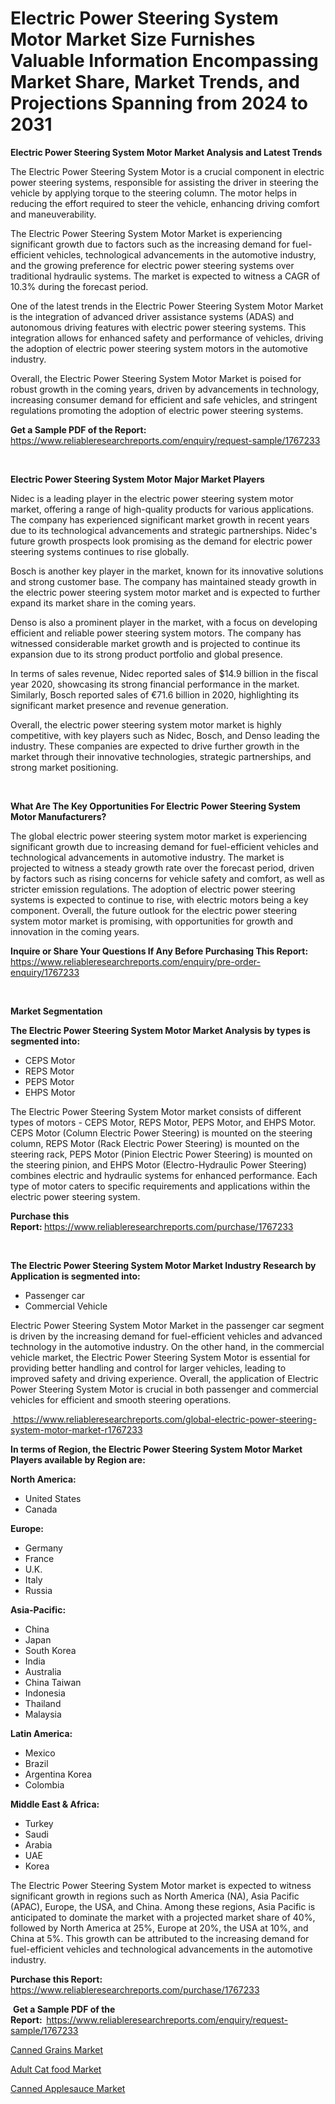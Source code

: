 <p><h1>Electric Power Steering System Motor Market Size Furnishes Valuable Information Encompassing Market Share, Market Trends, and Projections Spanning from 2024 to 2031</h1></p><p><strong>Electric Power Steering System Motor Market Analysis and Latest Trends</strong></p>
<p><p>The Electric Power Steering System Motor is a crucial component in electric power steering systems, responsible for assisting the driver in steering the vehicle by applying torque to the steering column. The motor helps in reducing the effort required to steer the vehicle, enhancing driving comfort and maneuverability.</p><p>The Electric Power Steering System Motor Market is experiencing significant growth due to factors such as the increasing demand for fuel-efficient vehicles, technological advancements in the automotive industry, and the growing preference for electric power steering systems over traditional hydraulic systems. The market is expected to witness a CAGR of 10.3% during the forecast period.</p><p>One of the latest trends in the Electric Power Steering System Motor Market is the integration of advanced driver assistance systems (ADAS) and autonomous driving features with electric power steering systems. This integration allows for enhanced safety and performance of vehicles, driving the adoption of electric power steering system motors in the automotive industry.</p><p>Overall, the Electric Power Steering System Motor Market is poised for robust growth in the coming years, driven by advancements in technology, increasing consumer demand for efficient and safe vehicles, and stringent regulations promoting the adoption of electric power steering systems.</p></p>
<p><strong>Get a Sample PDF of the Report:&nbsp;</strong> <a href="https://www.reliableresearchreports.com/enquiry/request-sample/1767233">https://www.reliableresearchreports.com/enquiry/request-sample/1767233</a></p>
<p>&nbsp;</p>
<p><strong>Electric Power Steering System Motor Major Market Players</strong></p>
<p><p>Nidec is a leading player in the electric power steering system motor market, offering a range of high-quality products for various applications. The company has experienced significant market growth in recent years due to its technological advancements and strategic partnerships. Nidec's future growth prospects look promising as the demand for electric power steering systems continues to rise globally. </p><p>Bosch is another key player in the market, known for its innovative solutions and strong customer base. The company has maintained steady growth in the electric power steering system motor market and is expected to further expand its market share in the coming years.</p><p>Denso is also a prominent player in the market, with a focus on developing efficient and reliable power steering system motors. The company has witnessed considerable market growth and is projected to continue its expansion due to its strong product portfolio and global presence.</p><p>In terms of sales revenue, Nidec reported sales of $14.9 billion in the fiscal year 2020, showcasing its strong financial performance in the market. Similarly, Bosch reported sales of €71.6 billion in 2020, highlighting its significant market presence and revenue generation.</p><p>Overall, the electric power steering system motor market is highly competitive, with key players such as Nidec, Bosch, and Denso leading the industry. These companies are expected to drive further growth in the market through their innovative technologies, strategic partnerships, and strong market positioning.</p></p>
<p>&nbsp;</p>
<p><strong>What Are The Key Opportunities For Electric Power Steering System Motor Manufacturers?</strong></p>
<p><p>The global electric power steering system motor market is experiencing significant growth due to increasing demand for fuel-efficient vehicles and technological advancements in automotive industry. The market is projected to witness a steady growth rate over the forecast period, driven by factors such as rising concerns for vehicle safety and comfort, as well as stricter emission regulations. The adoption of electric power steering systems is expected to continue to rise, with electric motors being a key component. Overall, the future outlook for the electric power steering system motor market is promising, with opportunities for growth and innovation in the coming years.</p></p>
<p><strong>Inquire or Share Your Questions If Any Before Purchasing This Report:</strong> <a href="https://www.reliableresearchreports.com/enquiry/pre-order-enquiry/1767233">https://www.reliableresearchreports.com/enquiry/pre-order-enquiry/1767233</a></p>
<p>&nbsp;</p>
<p><strong>Market Segmentation</strong></p>
<p><strong>The Electric Power Steering System Motor Market Analysis by types is segmented into:</strong></p>
<p><ul><li>CEPS Motor</li><li>REPS Motor</li><li>PEPS Motor</li><li>EHPS Motor</li></ul></p>
<p><p>The Electric Power Steering System Motor market consists of different types of motors - CEPS Motor, REPS Motor, PEPS Motor, and EHPS Motor. CEPS Motor (Column Electric Power Steering) is mounted on the steering column, REPS Motor (Rack Electric Power Steering) is mounted on the steering rack, PEPS Motor (Pinion Electric Power Steering) is mounted on the steering pinion, and EHPS Motor (Electro-Hydraulic Power Steering) combines electric and hydraulic systems for enhanced performance. Each type of motor caters to specific requirements and applications within the electric power steering system.</p></p>
<p><strong>Purchase this Report:&nbsp;</strong><a href="https://www.reliableresearchreports.com/purchase/1767233">https://www.reliableresearchreports.com/purchase/1767233</a></p>
<p>&nbsp;</p>
<p><strong>The Electric Power Steering System Motor Market Industry Research by Application is segmented into:</strong></p>
<p><ul><li>Passenger car</li><li>Commercial Vehicle</li></ul></p>
<p><p>Electric Power Steering System Motor Market in the passenger car segment is driven by the increasing demand for fuel-efficient vehicles and advanced technology in the automotive industry. On the other hand, in the commercial vehicle market, the Electric Power Steering System Motor is essential for providing better handling and control for larger vehicles, leading to improved safety and driving experience. Overall, the application of Electric Power Steering System Motor is crucial in both passenger and commercial vehicles for efficient and smooth steering operations.</p></p>
<p><a href="https://www.reliableresearchreports.com/global-electric-power-steering-system-motor-market-r1767233">&nbsp;https://www.reliableresearchreports.com/global-electric-power-steering-system-motor-market-r1767233</a></p>
<p><strong>In terms of Region, the Electric Power Steering System Motor Market Players available by Region are:</strong></p>
<p>
    <p> <strong> North America: </strong>
        <ul>
            <li>United States</li>
            <li>Canada</li>
        </ul>
        </p> 
    <p> <strong> Europe: </strong>
        <ul>
            <li>Germany</li>
            <li>France</li>
            <li>U.K.</li>
            <li>Italy</li>
            <li>Russia</li>
        </ul>
        </p> 
    <p> <strong> Asia-Pacific: </strong>
        <ul>
            <li>China</li>
            <li>Japan</li>
            <li>South Korea</li>
            <li>India</li>
            <li>Australia</li>
            <li>China Taiwan</li>
            <li>Indonesia</li>
            <li>Thailand</li>
            <li>Malaysia</li>
        </ul>
        </p> 
    <p> <strong> Latin America: </strong>
        <ul>
            <li>Mexico</li>
            <li>Brazil</li>
            <li>Argentina Korea</li>
            <li>Colombia</li>
        </ul>
        </p> 
    <p> <strong> Middle East & Africa: </strong>
        <ul>
            <li>Turkey</li>
            <li>Saudi</li>
            <li>Arabia</li>
            <li>UAE</li>
            <li>Korea</li>
        </ul>
    </p>
    </p>
<p><p>The Electric Power Steering System Motor market is expected to witness significant growth in regions such as North America (NA), Asia Pacific (APAC), Europe, the USA, and China. Among these regions, Asia Pacific is anticipated to dominate the market with a projected market share of 40%, followed by North America at 25%, Europe at 20%, the USA at 10%, and China at 5%. This growth can be attributed to the increasing demand for fuel-efficient vehicles and technological advancements in the automotive industry.</p></p>
<p><strong>Purchase this Report: </strong><a href="https://www.reliableresearchreports.com/purchase/1767233">https://www.reliableresearchreports.com/purchase/1767233</a></p>
<p>&nbsp;<strong>Get a Sample PDF of the Report:&nbsp;&nbsp;</strong><a href="https://www.reliableresearchreports.com/enquiry/request-sample/1767233">https://www.reliableresearchreports.com/enquiry/request-sample/1767233</a></p>
<p><strong></strong></p>
<p><p><a href="https://github.com/eliasMan59/Market-Research-Report-List-1/blob/main/canned-grains-market.md">Canned Grains Market</a></p><p><a href="https://github.com/MaryamSipes/Market-Research-Report-List-1/blob/main/adult-cat-food-market.md">Adult Cat food Market</a></p><p><a href="https://github.com/ksleyeze/Market-Research-Report-List-1/blob/main/canned-applesauce-market.md">Canned Applesauce Market</a></p></p>